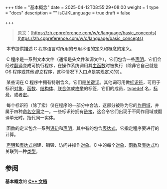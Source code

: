 +++
title = "基本概念"
date = 2025-04-12T08:55:29+08:00
weight = 1
type = "docs"
description = ""
isCJKLanguage = true
draft = false

+++

> 原文：[https://zh.cppreference.com/w/c/language/basic_concepts](https://zh.cppreference.com/w/c/language/basic_concepts)

​	本节提供描述 C 程序语言时所用的专用术语的定义和概念的定义。

​	C 程序是一系列文本文件（通常是头文件和源文件），它们包含一些[声明](https://zh.cppreference.com/w/c/language/declarations)。它们会经过[翻译](https://zh.cppreference.com/w/c/language/translation_phases)变成可执行程序，在操作系统调用其[主函数](https://zh.cppreference.com/w/c/language/main_function)时被执行（除非它自己就是 OS 程序或其他*自立* ﻿程序，这种情况下入口点是实现定义的）。

​	某些词在 C 程序中拥有特别含义，它们是[关键词](https://zh.cppreference.com/w/c/keyword)。其他词可用做[标识符](https://zh.cppreference.com/w/c/language/identifier)，可用于标识[对象](https://zh.cppreference.com/w/c/language/object)、[函数](https://zh.cppreference.com/w/c/language/functions)、[结构体](https://zh.cppreference.com/w/c/language/struct)、[联合体](https://zh.cppreference.com/w/c/language/union)或[枚举](https://zh.cppreference.com/w/c/language/enum)的标签，它们的成员，[typedef](https://zh.cppreference.com/w/c/language/typedef) 名，[标号](https://zh.cppreference.com/w/c/language/statements#.E6.A0.87.E5.8F.B7)，或者[宏](https://zh.cppreference.com/w/c/preprocessor/replace)。

​	每个标识符（除了宏）仅在程序的一部分中合法，这部分被称为它的[作用域](https://zh.cppreference.com/w/c/language/scope)，并属于四种[命名空间](https://zh.cppreference.com/w/c/language/name_space)之一。一些标识符拥有[链接](https://zh.cppreference.com/w/c/language/storage_duration)，这会令它们出现于不同作用域或翻译单元时，指代同一实体。

​	函数的定义包含一系列[语句](https://zh.cppreference.com/w/c/language/statements)和[声明](https://zh.cppreference.com/w/c/language/declarations)，其中有的包含[表达式](https://zh.cppreference.com/w/c/language/expressions)，它指定程序要进行的计算。

​	[声明](https://zh.cppreference.com/w/c/language/declarations)和[表达式](https://zh.cppreference.com/w/c/language/expressions)创建、销毁、访问并操作[对象](https://zh.cppreference.com/w/c/language/object)。C 中的每个[对象](https://zh.cppreference.com/w/c/language/object)、[函数](https://zh.cppreference.com/w/c/language/functions)及[表达式](https://zh.cppreference.com/w/c/language/expressions)均关联到一种[类型](https://zh.cppreference.com/w/c/language/types)。

## 参阅

**基本概念**的 **[C++ 文档](https://zh.cppreference.com/w/cpp/language/basic_concepts)**